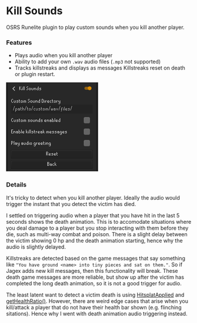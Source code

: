 # Kill Sounds
OSRS Runelite plugin to play custom sounds when you kill another player.

### Features
- Plays audio when you kill another player
- Ability to add your own `.wav` audio files (`.mp3` not supported)
- Tracks killstreaks and displays as messages Killstreaks reset on death or plugin restart.

![alt text](kill_sounds_config.png "kill sounds config screenshot")

### Details
It's tricky to detect when you kill another player. Ideally the audio would trigger the instant that you detect the victim has died.

I settled on triggering audio when a player that you have hit in the last 5 seconds shows the death animation. This is to accomodate situations where you deal damage to a player but you stop interacting with them before they die, such as multi-way combat and poison. There is a slight delay between the victim showing 0 hp and the death animation starting, hence why the audio is slightly delayed.

Killstreaks are detected based on the game messages that say something like `"You have ground <name> into tiny pieces and sat on them."`. So if Jagex adds new kill messages, then this functionality will break. These death game messages are more reliable, but show up after the victim has completed the long death animation, so it is not a good trigger for audio.

The least latent want to detect a victim death is using [HitsplatApplied](https://static.runelite.net/api/runelite-api/net/runelite/api/events/HitsplatApplied.html) and [getHealthRatio()](https://static.runelite.net/api/runelite-api/net/runelite/api/Actor.html#getHealthRatio()). However, there are weird edge cases that arise when you kill/attack a player that do not have their health bar shown (e.g. flinching sitations). Hence why I went with death animation audio triggering instead.

